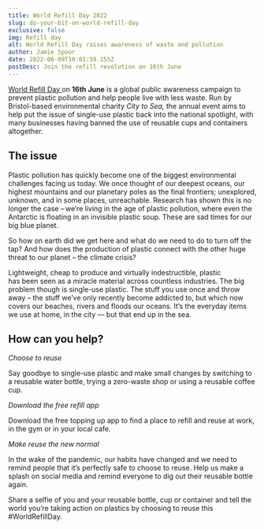 ```yaml
---
title: World Refill Day 2022
slug: do-your-bit-on-world-refill-day
exclusive: false
img: Refill day
alt: World Refill Day raises awareness of waste and pollution
author: Jamie Spoor
date: 2022-06-09T10:01:59.155Z
postDesc: Join the refill revolution on 16th June
---
```

[World Refill Day ](https://www.refill.org.uk/world-refill-day/)on **16th June** is a global public awareness campaign to prevent plastic pollution and help people live with less waste.
Run by Bristol-based environmental charity *City to Sea,* the annual event aims to help put the issue of single-use plastic  back into the national spotlight, with many businesses having banned the use of reusable cups and containers altogether.

## The issue

Plastic pollution has quickly become one of the biggest environmental challenges facing us today. We once  thought of our deepest oceans, our highest mountains and our planetary poles as the final frontiers;  unexplored, unknown, and in some places, unreachable. Research has shown this is no longer the case – we’re   living in the age of plastic pollution, where even the Antarctic is floating in an invisible plastic soup. These are sad times for our big blue planet.

So how on earth did we get here and what do we need to do to turn off the tap? And how does the production of plastic connect with the other huge threat to our planet – the climate crisis?

Lightweight, cheap to produce and virtually indestructible, plastic has been seen as a miracle material across countless industries. The big problem though is single-use plastic. The stuff you use once and throw away – the stuff we’ve only recently become addicted to, but which now covers our beaches, rivers and floods our   oceans. It’s the everyday items we use at home, in the city — but that end up in the sea.   

## How can you help?

*Choose to reuse*

Say goodbye to single-use plastic and make small changes by switching to a reusable water bottle, trying a zero-waste shop or using a reusable coffee cup.

*Download the free refill app*

Download the free topping up app to find a place to refill and reuse at work, in the gym or in your local cafe.

*Make reuse the new normal*



In the wake of the pandemic, our habits have changed and we need to remind people that it’s perfectly safe to choose to reuse. Help us make a splash on social media and remind everyone to dig out their reusable bottle again.

Share a selfie of you and your reusable bottle, cup or container and tell the world you’re taking action on plastics by choosing to reuse this #WorldRefillDay.